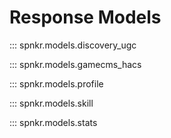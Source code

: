 # Response Models

::: spnkr.models.discovery_ugc

::: spnkr.models.gamecms_hacs

::: spnkr.models.profile

::: spnkr.models.skill

::: spnkr.models.stats